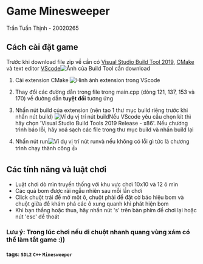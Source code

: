 # Game Minesweeper

Trần Tuấn Thịnh - 20020265

## Cách cài đặt game

Trước khi download file zip về cần có [Visual Studio Build Tool 2019](https://visualstudio.microsoft.com/downloads/), [CMake](https://cmake.org/download/) và text editor [VScode](https://code.visualstudio.com/download)![Ảnh của Build Tool cần download](https://i.imgur.com/8RCTWm5.png)

1. Cài extension CMake ![Hình ảnh extension trong VScode](https://i.imgur.com/IVZ5Fh7.png)

2. Thay đổi các đường dẫn trong file trong main.cpp (dòng 121, 137, 153 và 170) về đường dẫn **tuyệt đối** tương ứng
3. Nhấn nút build của extension (nên tạo 1 thư mục build riêng trước khi nhấn nút build) ![Ví dụ vị trí nút build](https://i.imgur.com/KfCrBhu.png)Nếu VScode yêu cầu chọn kit thì hãy chọn 'Visual Studio Build Tools 2019 Release - x86'. Nếu chương trình báo lỗi, hãy xoá sạch các file trong thư mục build và nhấn build lại
4. Nhấn nút run![Ví dụ vị trí nút run](https://i.imgur.com/rZ1tMpo.png)và nếu không có lỗi gì tức là chương trình chạy thành công :+1:

## Các tính năng và luật chơi

- Luật chơi dò mìn truyền thống với khu vực chơi 10x10 và 12 ô mìn
- Các quả bom được rải ngẫu nhiên sau mỗi lần chơi
- Click chuột trái để mở một ô, chuột phải để đặt cờ báo hiệu bom và chuột giữa để khám phá các ô xung quanh khi phát hiện bom
- Khi bạn thắng hoặc thua, hãy nhấn nút 's' trên bàn phím để chơi lại hoặc nút 'esc' để thoát

### Lưu ý: Trong lúc chơi nếu di chuột nhanh quang vùng xám có thể làm tắt game :))

#### tags: `SDL2` `C++` `Minesweeper`
